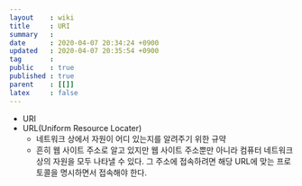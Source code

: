 ```yaml
---
layout    : wiki
title     : URI
summary   : 
date      : 2020-04-07 20:34:24 +0900
updated   : 2020-04-07 20:35:54 +0900
tag       : 
public    : true
published : true
parent    : [[]]
latex     : false
---
```


 
- URI
- URL(Uniform Resource Locater)
	- 네트워크 상에서 자원이 어디 있는지를 알려주기 위한 규약
	- 흔히 웹 사이트 주소로 알고 있지만 웹 사이트 주소뿐만 아니라 컴퓨터 네트워크 상의 자원을 모두 나타낼 수 있다. 그 주소에 접속하려면 해당 URL에 맞는 프로토콜을 명시하면서 접속해야 한다.


